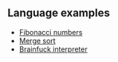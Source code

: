 ## Language examples

*   [Fibonacci numbers](examples/fibonacci-numbers.md)
*   [Merge sort](examples/merge-sort.md)
*   [Brainfuck interpreter](examples/brainfuck-interpreter.md)
